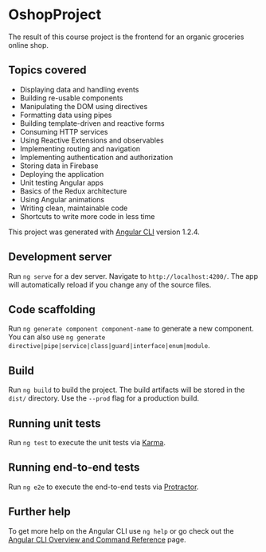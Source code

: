 # OshopProject

The result of this course project is the frontend for an organic groceries online shop.

## Topics covered

- Displaying data and handling events
- Building re-usable components
- Manipulating the DOM using directives
- Formatting data using pipes
- Building template-driven and reactive forms
- Consuming HTTP services
- Using Reactive Extensions and observables
- Implementing routing and navigation
- Implementing authentication and authorization
- Storing data in Firebase
- Deploying the application
- Unit testing Angular apps
- Basics of the Redux architecture
- Using Angular animations
- Writing clean, maintainable code
- Shortcuts to write more code in less time

This project was generated with [Angular CLI](https://github.com/angular/angular-cli) version 1.2.4.

## Development server

Run `ng serve` for a dev server. Navigate to `http://localhost:4200/`. The app will automatically reload if you change any of the source files.

## Code scaffolding

Run `ng generate component component-name` to generate a new component. You can also use `ng generate directive|pipe|service|class|guard|interface|enum|module`.

## Build

Run `ng build` to build the project. The build artifacts will be stored in the `dist/` directory. Use the `--prod` flag for a production build.

## Running unit tests

Run `ng test` to execute the unit tests via [Karma](https://karma-runner.github.io).

## Running end-to-end tests

Run `ng e2e` to execute the end-to-end tests via [Protractor](http://www.protractortest.org/).

## Further help

To get more help on the Angular CLI use `ng help` or go check out the [Angular CLI Overview and Command Reference](https://angular.io/cli) page.
